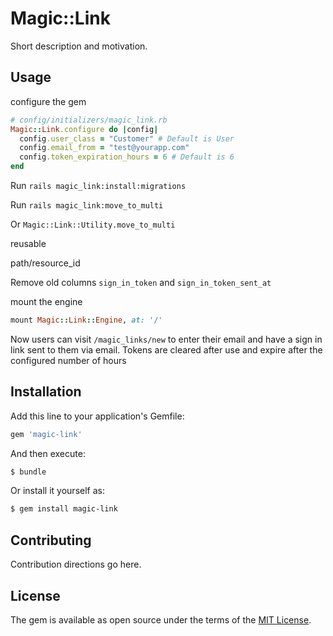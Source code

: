 # Magic::Link
Short description and motivation.

## Usage
configure the gem
```ruby
# config/initializers/magic_link.rb
Magic::Link.configure do |config|
  config.user_class = "Customer" # Default is User
  config.email_from = "test@yourapp.com"
  config.token_expiration_hours = 6 # Default is 6
end
```

Run `rails magic_link:install:migrations`

Run `rails magic_link:move_to_multi`

Or `Magic::Link::Utility.move_to_multi`

reusable

path/resource_id

Remove old columns `sign_in_token` and `sign_in_token_sent_at`


mount the engine
```ruby
mount Magic::Link::Engine, at: '/'
```

Now users can visit `/magic_links/new` to enter their email and have a sign in
link sent to them via email. Tokens are cleared after use and expire after the
configured number of hours

## Installation
Add this line to your application's Gemfile:

```ruby
gem 'magic-link'
```

And then execute:
```bash
$ bundle
```

Or install it yourself as:
```bash
$ gem install magic-link
```

## Contributing
Contribution directions go here.

## License
The gem is available as open source under the terms of the [MIT License](https://opensource.org/licenses/MIT).
